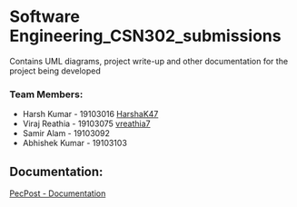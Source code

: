 # Software Engineering_CSN302_submissions
Contains UML diagrams, project write-up and other documentation for the project being developed

### Team Members:

- Harsh Kumar - 19103016 [HarshaK47](https://github.com/HarshaK47)
- Viraj Reathia - 19103075 [vreathia7](https://github.com/vreathia7)
- Samir Alam - 19103092
- Abhishek Kumar - 19103103

## Documentation:

[PecPost - Documentation](https://github.com/pecpost-connecting-platform/Software_Engineering_submissions)
